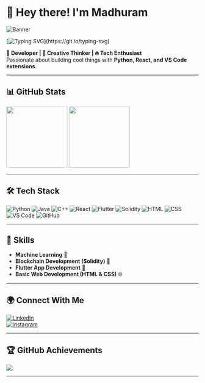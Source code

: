 # 👋 Hey there! I'm Madhuram

![Banner](https://github.com/Madhuram2901/Madhuram2901/blob/main/Profile%20Banner/1372963%20(1).png?raw=true)  

[![Typing SVG](https://readme-typing-svg.herokuapp.com?font=Fira+Code&weight=600&size=22&pause=1000&color=FF5733&width=435&lines=Hey+there!+I'm+Madhuram+🚀;A+Tech+Enthusiast+%7C+ML+%7C+Blockchain+%7C+Flutter;Building+Cool+Things!)](https://git.io/typing-svg)

**🚀 Developer | 🎨 Creative Thinker | 🔥 Tech Enthusiast**  
Passionate about building cool things with **Python, React, and VS Code extensions.**  

---

## 📊 GitHub Stats  
<img src="https://github-readme-stats.vercel.app/api?username=Madhuram2901&show_icons=true&theme=radical" height="160px"/>
<img src="https://github-readme-streak-stats.herokuapp.com/?user=Madhuram2901&theme=radical" height="160px"/>

---

## 🛠 Tech Stack  
![Python](https://img.shields.io/badge/-Python-3776AB?style=flat-square&logo=python&logoColor=white) ![Java](https://img.shields.io/badge/-Java-007396?style=flat-square&logo=java&logoColor=white) ![C++](https://img.shields.io/badge/-C++-00599C?style=flat-square&logo=c%2B%2B&logoColor=white) ![React](https://img.shields.io/badge/-React-61DAFB?style=flat-square&logo=react&logoColor=black) ![Flutter](https://img.shields.io/badge/-Flutter-02569B?style=flat-square&logo=flutter&logoColor=white) ![Solidity](https://img.shields.io/badge/-Solidity-363636?style=flat-square&logo=solidity&logoColor=white) ![HTML](https://img.shields.io/badge/-HTML5-E34F26?style=flat-square&logo=html5&logoColor=white) ![CSS](https://img.shields.io/badge/-CSS3-1572B6?style=flat-square&logo=css3&logoColor=white) ![VS Code](https://img.shields.io/badge/-VS_Code-007ACC?style=flat-square&logo=visual-studio-code&logoColor=white) ![GitHub](https://img.shields.io/badge/-GitHub-181717?style=flat-square&logo=github&logoColor=white)  

---

## 🚀 Skills  
- **Machine Learning** 🤖  
- **Blockchain Development (Solidity)** 🔗  
- **Flutter App Development** 📱  
- **Basic Web Development (HTML & CSS)** 🌐  

---

## 🌍 Connect With Me  
[![LinkedIn](https://img.shields.io/badge/-LinkedIn-blue?style=flat-square&logo=linkedin)](https://www.linkedin.com/in/madhurampatil/)  
[![Instagram](https://img.shields.io/badge/-Instagram-E4405F?style=flat-square&logo=instagram&logoColor=white)](https://www.instagram.com/madhuram_2901/)  

---

## 🏆 GitHub Achievements  
<img src="https://github-profile-trophy.vercel.app/?username=Madhuram2901&theme=onedark" />  

---
